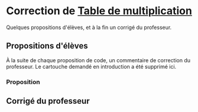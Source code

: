 # Correction de [Table de multiplication](https://prologin.org/train/2003/semifinal/table_de_multiplications)

Quelques propositions d'élèves, et à la fin un corrigé du professeur.

## Propositions d'élèves

À la suite de chaque proposition de code, un commentaire de correction du professeur. Le cartouche demandé en introduction a été supprimé ici.

### Proposition



## Corrigé du professeur

